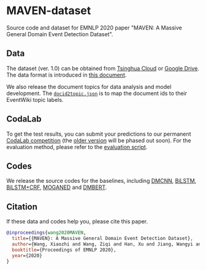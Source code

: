 # MAVEN-dataset
Source code and dataset for EMNLP 2020 paper "MAVEN: A Massive General Domain Event Detection Dataset".

## Data

The dataset (ver. 1.0) can be obtained from [Tsinghua Cloud](https://cloud.tsinghua.edu.cn/d/874e0ad810f34272a03b/) or [Google Drive](https://drive.google.com/drive/folders/19Q0lqJE6A98OLnRqQVhbX3e6rG4BVGn8?usp=sharing). The data format is introduced in [this document](DataFormat.md).

We also release the document topics for data analysis and model development. The [``docid2topic.json``](docid2topic.json) is to map the document ids to their EventWiki topic labels.

## CodaLab

To get the test results, you can submit your predictions to our permanent [CodaLab competition](https://codalab.lisn.upsaclay.fr/competitions/395) (the [older version](https://competitions.codalab.org/competitions/27320) will be phased out soon). For the evaluation method, please refer to the [evaluation script](evaluate.py).

## Codes

We release the source codes for the baselines, including [DMCNN](baselines/DMCNN_BiLSTM_(CRF)), [BiLSTM](baselines/DMCNN_BiLSTM_(CRF)), [BiLSTM+CRF](baselines/DMCNN_BiLSTM_(CRF)), [MOGANED](baselines/MOGANED) and [DMBERT](baselines/DMBERT).

## Citation

If these data and codes help you, please cite this paper.

```bib
@inproceedings{wang2020MAVEN,
  title={{MAVEN}: A Massive General Domain Event Detection Dataset},
  author={Wang, Xiaozhi and Wang, Ziqi and Han, Xu and Jiang, Wangyi and Han, Rong and Liu, Zhiyuan and Li, Juanzi and Li, Peng and Lin, Yankai and Zhou, Jie},
  booktitle={Proceedings of EMNLP 2020},
  year={2020}
}
```



